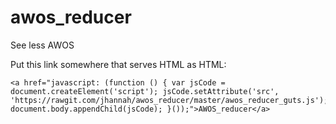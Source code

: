 # awos_reducer

See less AWOS

Put this link somewhere that serves HTML as HTML: 

    <a href="javascript: (function () { var jsCode = document.createElement('script'); jsCode.setAttribute('src', 'https://rawgit.com/jhannah/awos_reducer/master/awos_reducer_guts.js'); document.body.appendChild(jsCode); }());">AWOS_reducer</a>

